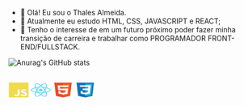 - 👋 Olá! Eu sou o Thales Almeida.
- 🌱 Atualmente eu estudo HTML, CSS, JAVASCRIPT e REACT;
- 👀 Tenho o interesse de em um futuro próximo poder fazer minha transição de carreira e trabalhar como PROGRAMADOR FRONT-END/FULLSTACK.

![Anurag's GitHub stats](https://github-readme-stats.vercel.app/api?username=ThalesAlmeidaa&show_icons=true&theme=dracula)

<div style="display: inline_block"><br>
  <img align="center" alt="Thales-Js" height="30" width="40" src="https://raw.githubusercontent.com/devicons/devicon/master/icons/javascript/javascript-plain.svg">
  <img align="center" alt="Thales-React" height="30" width="40" src="https://raw.githubusercontent.com/devicons/devicon/master/icons/react/react-original.svg">
  <img align="center" alt="Thales-HTML" height="30" width="40" src="https://raw.githubusercontent.com/devicons/devicon/master/icons/html5/html5-original.svg">
  <img align="center" alt="Thales-CSS" height="30" width="40" src="https://raw.githubusercontent.com/devicons/devicon/master/icons/css3/css3-original.svg">
</div>
